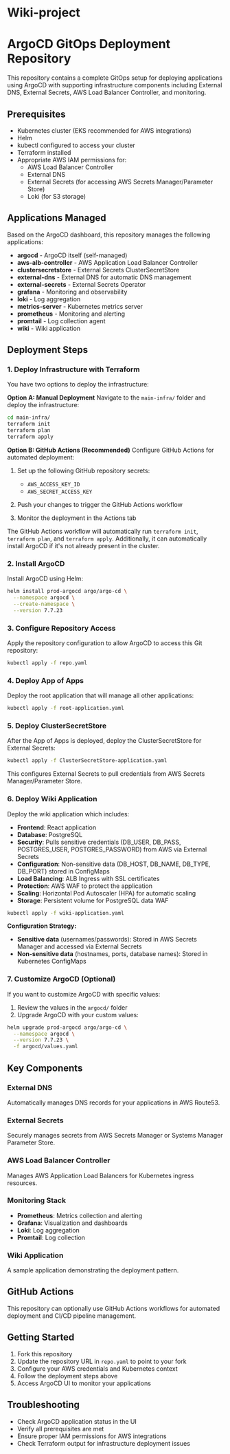 # Wiki-project

# ArgoCD GitOps Deployment Repository

This repository contains a complete GitOps setup for deploying applications using ArgoCD with supporting infrastructure components including External DNS, External Secrets, AWS Load Balancer Controller, and monitoring.

## Prerequisites

- Kubernetes cluster (EKS recommended for AWS integrations)
- Helm
- kubectl configured to access your cluster
- Terraform installed
- Appropriate AWS IAM permissions for:
  - AWS Load Balancer Controller
  - External DNS
  - External Secrets (for accessing AWS Secrets Manager/Parameter Store)
  - Loki (for S3 storage)

## Applications Managed

Based on the ArgoCD dashboard, this repository manages the following applications:

- **argocd** - ArgoCD itself (self-managed)
- **aws-alb-controller** - AWS Application Load Balancer Controller
- **clustersecretstore** - External Secrets ClusterSecretStore
- **external-dns** - External DNS for automatic DNS management
- **external-secrets** - External Secrets Operator
- **grafana** - Monitoring and observability
- **loki** - Log aggregation
- **metrics-server** - Kubernetes metrics server
- **prometheus** - Monitoring and alerting
- **promtail** - Log collection agent
- **wiki** - Wiki application

## Deployment Steps

### 1. Deploy Infrastructure with Terraform

You have two options to deploy the infrastructure:

**Option A: Manual Deployment**
Navigate to the `main-infra/` folder and deploy the infrastructure:

```bash
cd main-infra/
terraform init
terraform plan
terraform apply
```

**Option B: GitHub Actions (Recommended)**
Configure GitHub Actions for automated deployment:

1. Set up the following GitHub repository secrets:
   - `AWS_ACCESS_KEY_ID`
   - `AWS_SECRET_ACCESS_KEY`

2. Push your changes to trigger the GitHub Actions workflow
3. Monitor the deployment in the Actions tab

The GitHub Actions workflow will automatically run `terraform init`, `terraform plan`, and `terraform apply`. Additionally, it can automatically install ArgoCD if it's not already present in the cluster.

### 2. Install ArgoCD

Install ArgoCD using Helm:

```bash
helm install prod-argocd argo/argo-cd \
  --namespace argocd \
  --create-namespace \
  --version 7.7.23
```

### 3. Configure Repository Access

Apply the repository configuration to allow ArgoCD to access this Git repository:

```bash
kubectl apply -f repo.yaml
```

### 4. Deploy App of Apps

Deploy the root application that will manage all other applications:

```bash
kubectl apply -f root-application.yaml
```

### 5. Deploy ClusterSecretStore

After the App of Apps is deployed, deploy the ClusterSecretStore for External Secrets:

```bash
kubectl apply -f ClusterSecretStore-application.yaml
```

This configures External Secrets to pull credentials from AWS Secrets Manager/Parameter Store.

### 6. Deploy Wiki Application

Deploy the wiki application which includes:
- **Frontend**: React application
- **Database**: PostgreSQL
- **Security**: Pulls sensitive credentials (DB_USER, DB_PASS, POSTGRES_USER, POSTGRES_PASSWORD) from AWS via External Secrets
- **Configuration**: Non-sensitive data (DB_HOST, DB_NAME, DB_TYPE, DB_PORT) stored in ConfigMaps
- **Load Balancing**: ALB Ingress with SSL certificates
- **Protection**: AWS WAF to protect the application
- **Scaling**: Horizontal Pod Autoscaler (HPA) for automatic scaling
- **Storage**: Persistent volume for PostgreSQL data
WAF

```bash
kubectl apply -f wiki-application.yaml
```

**Configuration Strategy:**
- **Sensitive data** (usernames/passwords): Stored in AWS Secrets Manager and accessed via External Secrets
- **Non-sensitive data** (hostnames, ports, database names): Stored in Kubernetes ConfigMaps

### 7. Customize ArgoCD (Optional)

If you want to customize ArgoCD with specific values:

1. Review the values in the `argocd/` folder
2. Upgrade ArgoCD with your custom values:

```bash
helm upgrade prod-argocd argo/argo-cd \
  --namespace argocd \
  --version 7.7.23 \
  -f argocd/values.yaml
```



## Key Components

### External DNS
Automatically manages DNS records for your applications in AWS Route53.

### External Secrets
Securely manages secrets from AWS Secrets Manager or Systems Manager Parameter Store.

### AWS Load Balancer Controller
Manages AWS Application Load Balancers for Kubernetes ingress resources.

### Monitoring Stack
- **Prometheus**: Metrics collection and alerting
- **Grafana**: Visualization and dashboards
- **Loki**: Log aggregation
- **Promtail**: Log collection

### Wiki Application
A sample application demonstrating the deployment pattern.

## GitHub Actions

This repository can optionally use GitHub Actions workflows for automated deployment and CI/CD pipeline management.

## Getting Started

1. Fork this repository
2. Update the repository URL in `repo.yaml` to point to your fork
3. Configure your AWS credentials and Kubernetes context
4. Follow the deployment steps above
5. Access ArgoCD UI to monitor your applications

## Troubleshooting

- Check ArgoCD application status in the UI
- Verify all prerequisites are met
- Ensure proper IAM permissions for AWS integrations
- Check Terraform output for infrastructure deployment issues
